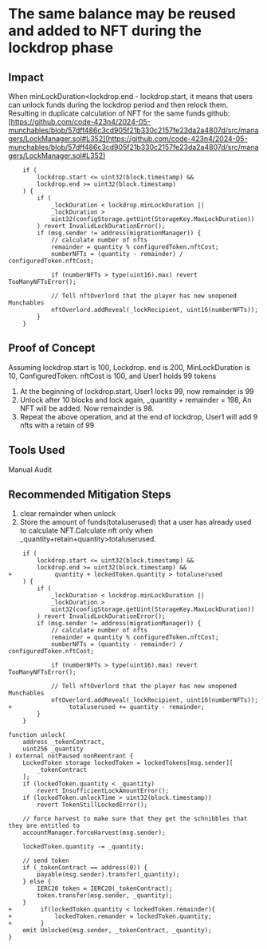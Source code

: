 # The same balance may be reused and added to NFT during the lockdrop phase
## Impact
When minLockDuration<lockdrop.end - lockdrop.start, it means that users can unlock funds during the lockdrop period and then relock them. Resulting in duplicate calculation of NFT for the same funds
github:[https://github.com/code-423n4/2024-05-munchables/blob/57dff486c3cd905f21b330c2157fe23da2a4807d/src/managers/LockManager.sol#L352](https://github.com/code-423n4/2024-05-munchables/blob/57dff486c3cd905f21b330c2157fe23da2a4807d/src/managers/LockManager.sol#L352)
```solidity
    if (
        lockdrop.start <= uint32(block.timestamp) &&
        lockdrop.end >= uint32(block.timestamp)
    ) {
        if (
            _lockDuration < lockdrop.minLockDuration ||
            _lockDuration >
            uint32(configStorage.getUint(StorageKey.MaxLockDuration))
        ) revert InvalidLockDurationError();
        if (msg.sender != address(migrationManager)) {
            // calculate number of nfts
            remainder = quantity % configuredToken.nftCost;
            numberNFTs = (quantity - remainder) / configuredToken.nftCost;

            if (numberNFTs > type(uint16).max) revert TooManyNFTsError();

            // Tell nftOverlord that the player has new unopened Munchables
            nftOverlord.addReveal(_lockRecipient, uint16(numberNFTs));
        }
    }
```

## Proof of Concept

Assuming lockdrop.start is 100, Lockdrop. end is 200, MinLockDuration is 10, ConfiguredToken. nftCost is 100, and User1 holds 99 tokens

1. At the beginning of lockdrop.start, User1 locks 99, now remainder is 99
2. Unlock after 10 blocks and lock again, _quantity + remainder = 198, An NFT will be added. Now remainder is 98.
3. Repeat the above operation, and at the end of lockdrop, User1 will add 9 nfts with a retain of 99


## Tools Used
Manual Audit

## Recommended Mitigation Steps
1. clear remainder when unlock
2. Store the amount of funds(totaluserused) that a user has already used to calculate NFT.Calculate nft only when _quantity+retain+quantity>totaluserused.
```solidity
    if (
        lockdrop.start <= uint32(block.timestamp) &&
        lockdrop.end >= uint32(block.timestamp) &&
+            quantity + lockedToken.quantity > totaluserused
    ) {
        if (
            _lockDuration < lockdrop.minLockDuration ||
            _lockDuration >
            uint32(configStorage.getUint(StorageKey.MaxLockDuration))
        ) revert InvalidLockDurationError();
        if (msg.sender != address(migrationManager)) {
            // calculate number of nfts
            remainder = quantity % configuredToken.nftCost;
            numberNFTs = (quantity - remainder) / configuredToken.nftCost;

            if (numberNFTs > type(uint16).max) revert TooManyNFTsError();

            // Tell nftOverlord that the player has new unopened Munchables
            nftOverlord.addReveal(_lockRecipient, uint16(numberNFTs));
+                totaluserused += quantity - remainder;
        }
    }
```
```solidity
function unlock(
    address _tokenContract,
    uint256 _quantity
) external notPaused nonReentrant {
    LockedToken storage lockedToken = lockedTokens[msg.sender][
        _tokenContract
    ];
    if (lockedToken.quantity < _quantity)
        revert InsufficientLockAmountError();
    if (lockedToken.unlockTime > uint32(block.timestamp))
        revert TokenStillLockedError();

    // force harvest to make sure that they get the schnibbles that they are entitled to
    accountManager.forceHarvest(msg.sender);

    lockedToken.quantity -= _quantity;

    // send token
    if (_tokenContract == address(0)) {
        payable(msg.sender).transfer(_quantity);
    } else {
        IERC20 token = IERC20(_tokenContract);
        token.transfer(msg.sender, _quantity);
    }
+        if(lockedToken.quantity < lockedToken.remainder){
+            lockedToken.remander = lockedToken.quantity;
+        }
    emit Unlocked(msg.sender, _tokenContract, _quantity);
}
```